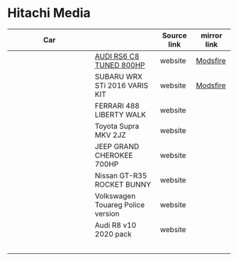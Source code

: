 # Hitachi Media

<table data-full-width="true"><thead><tr><th width="173.5">Car</th><th></th><th>Source link</th><th>mirror link</th></tr></thead><tbody><tr><td></td><td><a href="audi-rs6-c8-tuned-800hp.md">AUDI RS6 C8 TUNED 800HP</a></td><td>website</td><td><a href="https://modsfire.com/VWwotr7muc5OO7D">Modsfire</a></td></tr><tr><td></td><td>SUBARU WRX STi 2016 VARIS KIT</td><td>website</td><td><a href="https://modsfire.com/6Z8V6xC0k6fsEr6">Modsfire</a></td></tr><tr><td></td><td>FERRARI 488 LIBERTY WALK</td><td>website</td><td></td></tr><tr><td></td><td>Toyota Supra MKV 2JZ</td><td>website</td><td></td></tr><tr><td></td><td>JEEP GRAND CHEROKEE 700HP</td><td>website</td><td></td></tr><tr><td></td><td>Nissan GT-R35 ROCKET BUNNY</td><td>website</td><td></td></tr><tr><td></td><td>Volkswagen Touareg Police version</td><td>website</td><td></td></tr><tr><td></td><td>Audi R8 v10 2020 pack</td><td>website</td><td></td></tr><tr><td></td><td></td><td></td><td></td></tr><tr><td></td><td></td><td></td><td></td></tr><tr><td></td><td></td><td></td><td></td></tr><tr><td></td><td></td><td></td><td></td></tr><tr><td></td><td></td><td></td><td></td></tr></tbody></table>

